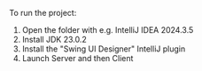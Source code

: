 To run the project: 
1. Open the folder with e.g. IntelliJ IDEA 2024.3.5
2. Install JDK 23.0.2
3. Install the "Swing UI Designer" IntelliJ plugin
4. Launch Server and then Client

